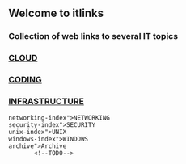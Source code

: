 ## Welcome to itlinks

### Collection of web links to several IT topics

### [CLOUD](cloud-index)
### [CODING](coding-index)
### [INFRASTRUCTURE](infrastructure-index)
    networking-index">NETWORKING
    security-index">SECURITY
    unix-index">UNIX
    windows-index">WINDOWS
    archive">Archive
           <!--TODO-->

